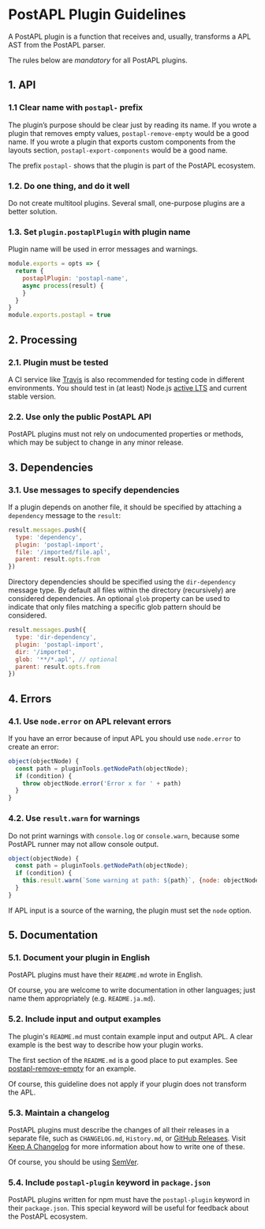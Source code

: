 # PostAPL Plugin Guidelines

A PostAPL plugin is a function that receives and, usually,
transforms a APL AST from the PostAPL parser.

The rules below are *mandatory* for all PostAPL plugins.


## 1. API

### 1.1 Clear name with `postapl-` prefix

The plugin’s purpose should be clear just by reading its name.
If you wrote a plugin that removes empty values, `postapl-remove-empty`
would be a good name. If you wrote a plugin that exports custom components from the layouts section,
`postapl-export-components` would be a good name.

The prefix `postapl-` shows that the plugin is part of the PostAPL ecosystem.


### 1.2. Do one thing, and do it well

Do not create multitool plugins. Several small, one-purpose plugins are a better solution.



### 1.3. Set `plugin.postaplPlugin` with plugin name

Plugin name will be used in error messages and warnings.

```js
module.exports = opts => {
  return {
    postaplPlugin: 'postapl-name',
    async process(result) {
    }
  }
}
module.exports.postapl = true
```


## 2. Processing

### 2.1. Plugin must be tested

A CI service like [Travis] is also recommended for testing code in
different environments. You should test in (at least) Node.js [active LTS](https://github.com/nodejs/LTS) and current stable version.

[Travis]: https://travis-ci.org/



### 2.2. Use only the public PostAPL API

PostAPL plugins must not rely on undocumented properties or methods,
which may be subject to change in any minor release.


## 3. Dependencies

### 3.1. Use messages to specify dependencies

If a plugin depends on another file, it should be specified by attaching
a `dependency` message to the `result`:

```js
result.messages.push({
  type: 'dependency',
  plugin: 'postapl-import',
  file: '/imported/file.apl',
  parent: result.opts.from
})
```

Directory dependencies should be specified using the `dir-dependency` message
type. By default all files within the directory (recursively) are considered
dependencies. An optional `glob` property can be used to indicate that only
files matching a specific glob pattern should be considered.

```js
result.messages.push({
  type: 'dir-dependency',
  plugin: 'postapl-import',
  dir: '/imported',
  glob: '**/*.apl', // optional
  parent: result.opts.from
})
```


## 4. Errors

### 4.1. Use `node.error` on APL relevant errors

If you have an error because of input APL you should use `node.error` to create an error:

```js
object(objectNode) {
  const path = pluginTools.getNodePath(objectNode);
  if (condition) {
    throw objectNode.error('Error x for ' + path)
  }
}
```


### 4.2. Use `result.warn` for warnings

Do not print warnings with `console.log` or `console.warn`,
because some PostAPL runner may not allow console output.

```js
object(objectNode) {
  const path = pluginTools.getNodePath(objectNode);
  if (condition) {
    this.result.warn(`Some warning at path: ${path}`, {node: objectNode});
  }
}
```

If APL input is a source of the warning, the plugin must set the `node` option.


## 5. Documentation

### 5.1. Document your plugin in English

PostAPL plugins must have their `README.md` wrote in English.

Of course, you are welcome to write documentation in other languages;
just name them appropriately (e.g. `README.ja.md`).


### 5.2. Include input and output examples

The plugin's `README.md` must contain example input and output APL.
A clear example is the best way to describe how your plugin works.

The first section of the `README.md` is a good place to put examples.
See [postapl-remove-empty](https://github.com/postapl/postapl-remove-empty) for an example.

Of course, this guideline does not apply if your plugin does not
transform the APL.


### 5.3. Maintain a changelog

PostAPL plugins must describe the changes of all their releases
in a separate file, such as `CHANGELOG.md`, `History.md`, or [GitHub Releases].
Visit [Keep A Changelog] for more information about how to write one of these.

Of course, you should be using [SemVer].

[Keep A Changelog]: https://keepachangelog.com/
[GitHub Releases]:  https://help.github.com/articles/creating-releases/
[SemVer]:           https://semver.org/


### 5.4. Include `postapl-plugin` keyword in `package.json`

PostAPL plugins written for npm must have the `postapl-plugin` keyword
in their `package.json`. This special keyword will be useful for feedback about
the PostAPL ecosystem.
